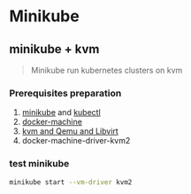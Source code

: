 # Minikube 

## minikube + kvm 
> Minikube run kubernetes clusters on kvm 

### Prerequisites preparation
1. [minikube](https://github.com/kubernetes/minikube/releases) and [kubectl](https://github.com/kubernetes/kubectl/releases)
2. [docker-machine](https://docs.docker.com/machine/) 
3. [kvm and Qemu and Libvirt](https://computingforgeeks.com/install-kvm-centos-rhel-ubuntu-debian-sles-arch/)
4. docker-machine-driver-kvm2



### test minikube 
```bash
minikube start --vm-driver kvm2
```
